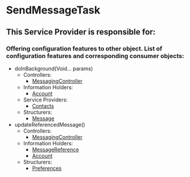# SendMessageTask
## This Service Provider is responsible for:
### Offering configuration features to other object. List of configuration features and corresponding consumer objects: 
* doInBackground(Void... params)
	* Controllers: 
		* [MessagingController](../Controllers/MessagingController.md)
    * Information Holders:    
        * [Account](../InformationHolders/Account.md)
    * Service Providers:
        * [Contacts](../ServiceProviders/Contacts.md)
    * Structurers:
        * [Message](../Structurers/Message.md)
* updateReferencedMessage()
    * Controllers: 
		* [MessagingController](../Controllers/MessagingController.md)
	* Information Holders: 
		* [MessageReference](../InformationHolders/MessageReference.md)
        * [Account](../InformationHolders/Account.md)
    * Structurers:
        * [Preferences](../Structurers/Preferences.md)
